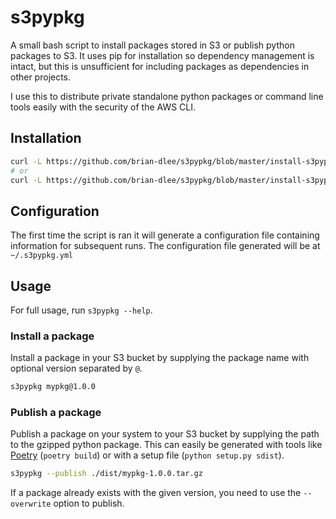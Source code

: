 # s3pypkg

A small bash script to install packages stored in S3 or publish python packages to S3.
It uses pip for installation so dependency management is intact, but this is unsufficient for including packages
as dependencies in other projects.

I use this to distribute private standalone python packages or command line tools easily with the security of the
AWS CLI.

## Installation

```bash
curl -L https://github.com/brian-dlee/s3pypkg/blob/master/install-s3pypkg.sh | bash
# or
curl -L https://github.com/brian-dlee/s3pypkg/blob/master/install-s3pypkg.sh | INSTALL_PREFIX=/home/auserhasnoname/.local/bin bash
```

## Configuration

The first time the script is ran it will generate a configuration file containing information for subsequent runs.
The configuration file generated will be at `~/.s3pypkg.yml`

## Usage

For full usage, run `s3pypkg --help`.

### Install a package

Install a package in your S3 bucket by supplying the package name with optional version separated by `@`.
```bash
s3pypkg mypkg@1.0.0
```

### Publish a package

Publish a package on your system to your S3 bucket by supplying the path to the gzipped python package. This can easily be generated with tools like [Poetry](https://python-poetry.org/) (`poetry build`) or with a setup file (`python setup.py sdist`).
```bash
s3pypkg --publish ./dist/mypkg-1.0.0.tar.gz
```

If a package already exists with the given version, you need to use the `--overwrite` option to publish.
